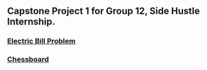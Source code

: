 ## Capstone Project 1 for Group 12, Side Hustle Internship.

### [Electric Bill Problem](./capstone-1.php)

### [Chessboard](./capstone-2.php)
